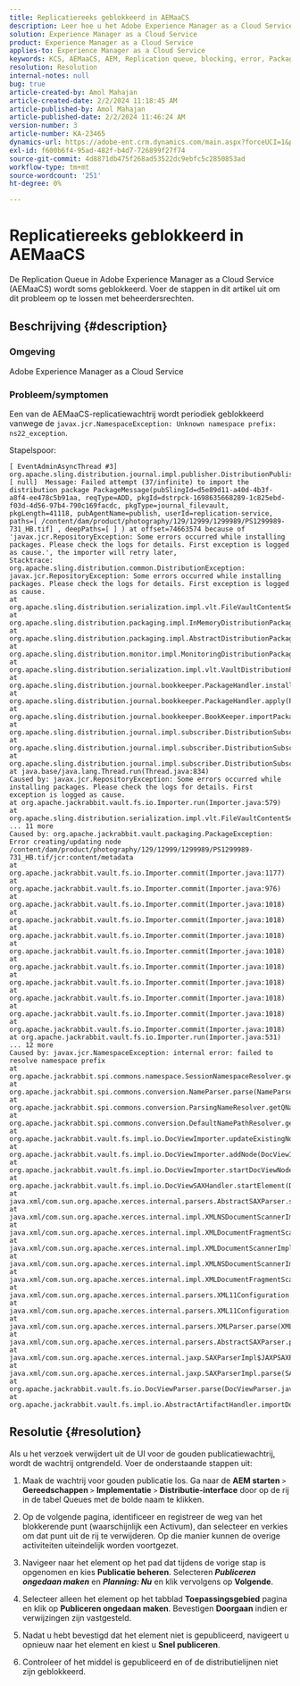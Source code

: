 ```yaml
---
title: Replicatiereeks geblokkeerd in AEMaaCS
description: Leer hoe u het Adobe Experience Manager as a Cloud Service-probleem verhelpt waarbij de replicatiewachtrij door een fout wordt geblokkeerd.
solution: Experience Manager as a Cloud Service
product: Experience Manager as a Cloud Service
applies-to: Experience Manager as a Cloud Service
keywords: KCS, AEMaaCS, AEM, Replication queue, blocking, error, Package exception, java
resolution: Resolution
internal-notes: null
bug: true
article-created-by: Amol Mahajan
article-created-date: 2/2/2024 11:18:45 AM
article-published-by: Amol Mahajan
article-published-date: 2/2/2024 11:46:24 AM
version-number: 3
article-number: KA-23465
dynamics-url: https://adobe-ent.crm.dynamics.com/main.aspx?forceUCI=1&pagetype=entityrecord&etn=knowledgearticle&id=022354d2-bcc1-ee11-9079-6045bd006704
exl-id: f600b6f4-95ad-482f-b4d7-726899f27f74
source-git-commit: 4d8871db475f268ad53522dc9ebfc5c2850853ad
workflow-type: tm+mt
source-wordcount: '251'
ht-degree: 0%

---
```


# Replicatiereeks geblokkeerd in AEMaaCS


De Replication Queue in Adobe Experience Manager as a Cloud Service (AEMaaCS) wordt soms geblokkeerd. Voer de stappen in dit artikel uit om dit probleem op te lossen met beheerdersrechten.

## Beschrijving {#description}


### <b>Omgeving</b>

Adobe Experience Manager as a Cloud Service



### <b>Probleem/symptomen</b>

Een van de AEMaaCS-replicatiewachtrij wordt periodiek geblokkeerd vanwege de `javax.jcr.NamespaceException: Unknown namespace prefix: ns22_exception`.



Stapelspoor:




```
[ EventAdminAsyncThread #3]  org.apache.sling.distribution.journal.impl.publisher.DistributionPublisher [ null]  Message: Failed attempt (37/infinite) to import the distribution package PackageMessage(pubSlingId=d5e89d11-a40d-4b3f-a8f4-ee478c5b91aa, reqType=ADD, pkgId=dstrpck-1698635668289-1c825ebd-f03d-4d56-97b4-790c169facdc, pkgType=journal_filevault, pkgLength=41118, pubAgentName=publish, userId=replication-service, paths=[ /content/dam/product/photography/129/12999/1299989/PS1299989-731_HB.tif] , deepPaths=[ ] ) at offset=74663574 because of 'javax.jcr.RepositoryException: Some errors occurred while installing packages. Please check the logs for details. First exception is logged as cause.', the importer will retry later,
Stacktrace: org.apache.sling.distribution.common.DistributionException: javax.jcr.RepositoryException: Some errors occurred while installing packages. Please check the logs for details. First exception is logged as cause.
at org.apache.sling.distribution.serialization.impl.vlt.FileVaultContentSerializer.importFromStream(FileVaultContentSerializer.java:159)
at org.apache.sling.distribution.packaging.impl.InMemoryDistributionPackageBuilder.installPackageInternal(InMemoryDistributionPackageBuilder.java:119)
at org.apache.sling.distribution.packaging.impl.AbstractDistributionPackageBuilder.installPackage(AbstractDistributionPackageBuilder.java:156)
at org.apache.sling.distribution.monitor.impl.MonitoringDistributionPackageBuilder.installPackage(MonitoringDistributionPackageBuilder.java:92)
at org.apache.sling.distribution.serialization.impl.vlt.VaultDistributionPackageBuilderFactory.installPackage(VaultDistributionPackageBuilderFactory.java:317)
at org.apache.sling.distribution.journal.bookkeeper.PackageHandler.installAddPackage(PackageHandler.java:78)
at org.apache.sling.distribution.journal.bookkeeper.PackageHandler.apply(PackageHandler.java:61)
at org.apache.sling.distribution.journal.bookkeeper.BookKeeper.importPackage(BookKeeper.java:155)
at org.apache.sling.distribution.journal.impl.subscriber.DistributionSubscriber.processQueueItem(DistributionSubscriber.java:396)
at org.apache.sling.distribution.journal.impl.subscriber.DistributionSubscriber.fetchAndProcessQueueItem(DistributionSubscriber.java:348)
at org.apache.sling.distribution.journal.impl.subscriber.DistributionSubscriber.processQueue(DistributionSubscriber.java:326)
at java.base/java.lang.Thread.run(Thread.java:834)
Caused by: javax.jcr.RepositoryException: Some errors occurred while installing packages. Please check the logs for details. First exception is logged as cause.
at org.apache.jackrabbit.vault.fs.io.Importer.run(Importer.java:579)
at org.apache.sling.distribution.serialization.impl.vlt.FileVaultContentSerializer.importFromStream(FileVaultContentSerializer.java:151)
... 11 more
Caused by: org.apache.jackrabbit.vault.packaging.PackageException: Error creating/updating node /content/dam/product/photography/129/12999/1299989/PS1299989-731_HB.tif/jcr:content/metadata
at org.apache.jackrabbit.vault.fs.io.Importer.commit(Importer.java:1177)
at org.apache.jackrabbit.vault.fs.io.Importer.commit(Importer.java:976)
at org.apache.jackrabbit.vault.fs.io.Importer.commit(Importer.java:1018)
at org.apache.jackrabbit.vault.fs.io.Importer.commit(Importer.java:1018)
at org.apache.jackrabbit.vault.fs.io.Importer.commit(Importer.java:1018)
at org.apache.jackrabbit.vault.fs.io.Importer.commit(Importer.java:1018)
at org.apache.jackrabbit.vault.fs.io.Importer.commit(Importer.java:1018)
at org.apache.jackrabbit.vault.fs.io.Importer.commit(Importer.java:1018)
at org.apache.jackrabbit.vault.fs.io.Importer.commit(Importer.java:1018)
at org.apache.jackrabbit.vault.fs.io.Importer.commit(Importer.java:1018)
at org.apache.jackrabbit.vault.fs.io.Importer.commit(Importer.java:1018)
at org.apache.jackrabbit.vault.fs.io.Importer.run(Importer.java:531)
... 12 more
Caused by: javax.jcr.NamespaceException: internal error: failed to resolve namespace prefix
at org.apache.jackrabbit.spi.commons.namespace.SessionNamespaceResolver.getURI(SessionNamespaceResolver.java:62)
at org.apache.jackrabbit.spi.commons.conversion.NameParser.parse(NameParser.java:189)
at org.apache.jackrabbit.spi.commons.conversion.ParsingNameResolver.getQName(ParsingNameResolver.java:64)
at org.apache.jackrabbit.spi.commons.conversion.DefaultNamePathResolver.getQName(DefaultNamePathResolver.java:74)
at org.apache.jackrabbit.vault.fs.impl.io.DocViewImporter.updateExistingNode(DocViewImporter.java:1054)
at org.apache.jackrabbit.vault.fs.impl.io.DocViewImporter.addNode(DocViewImporter.java:947)
at org.apache.jackrabbit.vault.fs.impl.io.DocViewImporter.startDocViewNode(DocViewImporter.java:406)
at org.apache.jackrabbit.vault.fs.impl.io.DocViewSAXHandler.startElement(DocViewSAXHandler.java:348)
at java.xml/com.sun.org.apache.xerces.internal.parsers.AbstractSAXParser.startElement(AbstractSAXParser.java:510)
at java.xml/com.sun.org.apache.xerces.internal.impl.XMLNSDocumentScannerImpl.scanStartElement(XMLNSDocumentScannerImpl.java:374)
at java.xml/com.sun.org.apache.xerces.internal.impl.XMLDocumentFragmentScannerImpl$FragmentContentDriver.next(XMLDocumentFragmentScannerImpl.java:2710)
at java.xml/com.sun.org.apache.xerces.internal.impl.XMLDocumentScannerImpl.next(XMLDocumentScannerImpl.java:605)
at java.xml/com.sun.org.apache.xerces.internal.impl.XMLNSDocumentScannerImpl.next(XMLNSDocumentScannerImpl.java:112)
at java.xml/com.sun.org.apache.xerces.internal.impl.XMLDocumentFragmentScannerImpl.scanDocument(XMLDocumentFragmentScannerImpl.java:534)
at java.xml/com.sun.org.apache.xerces.internal.parsers.XML11Configuration.parse(XML11Configuration.java:888)
at java.xml/com.sun.org.apache.xerces.internal.parsers.XML11Configuration.parse(XML11Configuration.java:824)
at java.xml/com.sun.org.apache.xerces.internal.parsers.XMLParser.parse(XMLParser.java:141)
at java.xml/com.sun.org.apache.xerces.internal.parsers.AbstractSAXParser.parse(AbstractSAXParser.java:1216)
at java.xml/com.sun.org.apache.xerces.internal.jaxp.SAXParserImpl$JAXPSAXParser.parse(SAXParserImpl.java:635)
at java.xml/com.sun.org.apache.xerces.internal.jaxp.SAXParserImpl.parse(SAXParserImpl.java:324)
at org.apache.jackrabbit.vault.fs.io.DocViewParser.parse(DocViewParser.java:254)
at org.apache.jackrabbit.vault.fs.impl.io.AbstractArtifactHandler.importDocView(AbstractArtifactHandler.j
```



## Resolutie {#resolution}


Als u het verzoek verwijdert uit de UI voor de gouden publicatiewachtrij, wordt de wachtrij ontgrendeld. Voer de onderstaande stappen uit:



1. Maak de wachtrij voor gouden publicatie los. Ga naar de <b>AEM starten</b> `>`  <b>Gereedschappen</b> `>`  <b>Implementatie</b> `>`  <b>Distributie-interface</b> door op de rij in de tabel Queues met de bolde naam te klikken.


2. Op de volgende pagina, identificeer en registreer de weg van het blokkerende punt (waarschijnlijk een Activum), dan selecteer en verkies om dat punt uit de rij te verwijderen. Op die manier kunnen de overige activiteiten uiteindelijk worden voortgezet.


3. Navigeer naar het element op het pad dat tijdens de vorige stap is opgenomen en kies <b>Publicatie beheren</b>. Selecteren <b>*Publiceren ongedaan maken</b>* en <b>*Planning: Nu</b>* en klik vervolgens op <b>Volgende</b>.


4. Selecteer alleen het element op het tabblad <b>Toepassingsgebied</b> pagina en klik op <b>Publiceren ongedaan maken</b>. Bevestigen <b>Doorgaan</b> indien er verwijzingen zijn vastgesteld.


5. Nadat u hebt bevestigd dat het element niet is gepubliceerd, navigeert u opnieuw naar het element en kiest u <b>Snel publiceren</b>.


6. Controleer of het middel is gepubliceerd en of de distributielijnen niet zijn geblokkeerd.
